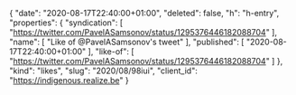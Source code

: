 {
  "date": "2020-08-17T22:40:00+01:00",
  "deleted": false,
  "h": "h-entry",
  "properties": {
    "syndication": [
      "https://twitter.com/PavelASamsonov/status/1295376446182088704"
    ],
    "name": [
      "Like of @PavelASamsonov's tweet"
    ],
    "published": [
      "2020-08-17T22:40:00+01:00"
    ],
    "like-of": [
      "https://twitter.com/PavelASamsonov/status/1295376446182088704"
    ]
  },
  "kind": "likes",
  "slug": "2020/08/98iui",
  "client_id": "https://indigenous.realize.be"
}
